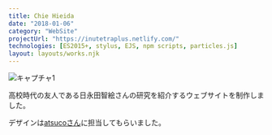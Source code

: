 ```yaml
---
title: Chie Hieida
date: "2018-01-06"
category: "WebSite"
projectUrl: "https://inutetraplus.netlify.com/"
technologies: [ES2015+, stylus, EJS, npm scripts, particles.js]
layout: layouts/works.njk
---
```


![キャプチャ1](/img/hieida/cover.jpg)

高校時代の友人である日永田智絵さんの研究を紹介するウェブサイトを制作しました。

デザインは[atsucoさん](https://twitter.com/atsuco_02)に担当してもらいました。